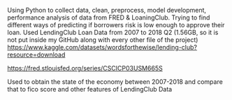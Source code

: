 Using Python to collect data, clean, preprocess, model development, performance analysis of data from FRED & LoaningClub. Trying to find different ways of predicting if borrowers risk is low enough to approve their loan. 
Used LendingClub Loan Data from 2007 to 2018 Q2 (1.56GB, so it is not put inside my GitHub along with every other file of the project)
https://www.kaggle.com/datasets/wordsforthewise/lending-club?resource=download



https://fred.stlouisfed.org/series/CSCICP03USM665S

Used to obtain the state of the economy between 2007-2018 and compare that to fico score and other features of LendingClub Data
